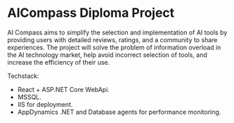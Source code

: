 # AICompass Diploma Project
AI Compass aims to simplify the selection and implementation of AI tools by providing users with detailed reviews, ratings, and a community to share experiences. The project will solve the problem of information overload in the AI ​​technology market, help avoid incorrect selection of tools, and increase the efficiency of their use.

Techstack:
* React + ASP.NET Core WebApi.
* MSSQL.
* IIS for deployment.
* AppDynamics .NET and Database agents for performance monitoring.
